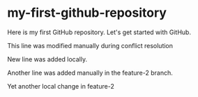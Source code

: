 # my-first-github-repository
Here is my first GitHub repository. Let's get started with GitHub.

This line was modified manually during conflict resolution

New line was added locally.

Another line was added manually in the feature-2 branch.

Yet another local change in feature-2